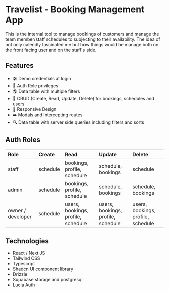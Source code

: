 # Travelist - Booking Management App

This is the internal tool to manage bookings of customers and manage the team member/staff schedules to subjecting to their availability. The idea of not only calendly fascinated me but how things would be manage both on the front facing user and on the staff's side.

## Features

- 🛠️ Demo credentials at login
- 👮 Auth Role privileges
- 🌎 Data table with multiple filters
- 📝 CRUD (Create, Read, Update, Delete) for bookings, schedules and users
- 📱 Responsive Design
- ➡️ Modals and Intercepting routes
- 🔍 Data table with server side queries including filters and sorts

## Auth Roles

| Role              | Create   | Read                               | Update                             | Delete                             |
| :---------------- | :------- | :--------------------------------- | :--------------------------------- | :--------------------------------- |
| staff             | schedule | bookings, profile, schedule        | schedule, bookings                 | schedule                           |
| admin             | schedule | bookings, profile, schedule        | schedule, bookings                 | schedule, bookings                 |
| owner / developer | schedule | users, bookings, profile, schedule | users, bookings, profile, schedule | users, bookings, profile, schedule |

## Technologies

- React / Next JS
- Tailwind CSS
- Typescript
- Shadcn UI component library
- Drizzle
- Supabase storage and postgresql
- Lucia Auth
